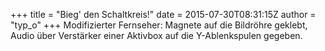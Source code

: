 +++
title = "Bieg' den Schaltkreis!"
date = 2015-07-30T08:31:15Z
author = "typ_o"
+++
Modifizierter Fernseher: Magnete auf die Bildröhre geklebt, Audio über
Verstärker einer Aktivbox auf die Y-Ablenkspulen gegeben.
